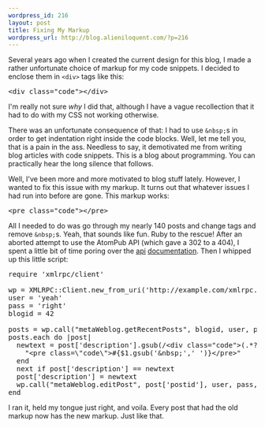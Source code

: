```yaml
--- 
wordpress_id: 216
layout: post
title: Fixing My Markup
wordpress_url: http://blog.alieniloquent.com/?p=216
---
```

Several years ago when I created the current design for this blog, I made a rather unfortunate choice of markup for my code snippets. I decided to enclose them in <code>&lt;div&gt;</code> tags like this:

<pre class="code">&lt;div class="code"&gt;&lt;/div&gt;</pre>

I'm really not sure <em>why</em> I did that, although I have a vague recollection that it had to do with my CSS not working otherwise.

There was an unfortunate consequence of that: I had to use <code>&amp;nbsp;</code>s in order to get indentation right inside the code blocks. Well, let me tell you, that is a pain in the ass. Needless to say, it demotivated me from writing blog articles with code snippets. This is a blog about programming. You can practically hear the long silence that follows.

Well, I've been more and more motivated to blog stuff lately. However, I wanted to fix this issue with my markup. It turns out that whatever issues I had run into before are gone. This markup works:

<pre class="code">&lt;pre class="code"&gt;&lt;/pre&gt;</pre>

All I needed to do was go through my nearly 140 posts and change tags and remove <code>&amp;nbsp;</code>s. Yeah, that sounds like fun. Ruby to the rescue! After an aborted attempt to use the AtomPub API (which gave a 302 to a 404), I spent a little bit of time poring over the <a href="http://codex.wordpress.org/XML-RPC_Support">api</a> <a href="http://www.xmlrpc.com/metaWeblogApi">documentation</a>. Then I whipped up this little script:

<pre class="code">require 'xmlrpc/client'

wp = XMLRPC::Client.new_from_uri('http://example.com/xmlrpc.php')
user = 'yeah'
pass = 'right'
blogid = 42

posts = wp.call("metaWeblog.getRecentPosts", blogid, user, pass)
posts.each do |post|
  newtext = post['description'].gsub(/&lt;div class="code"&gt;(.*?)&lt;\/div&gt;/m) do
    "&lt;pre class=\"code\"&gt;#{$1.gsub('&amp;nbsp;',' ')}&lt;/pre&gt;"
  end
  next if post['description'] == newtext
  post['description'] = newtext
  wp.call("metaWeblog.editPost", post['postid'], user, pass, post)
end</pre>

I ran it, held my tongue just right, and voila. Every post that had the old markup now has the new markup. Just like that.
